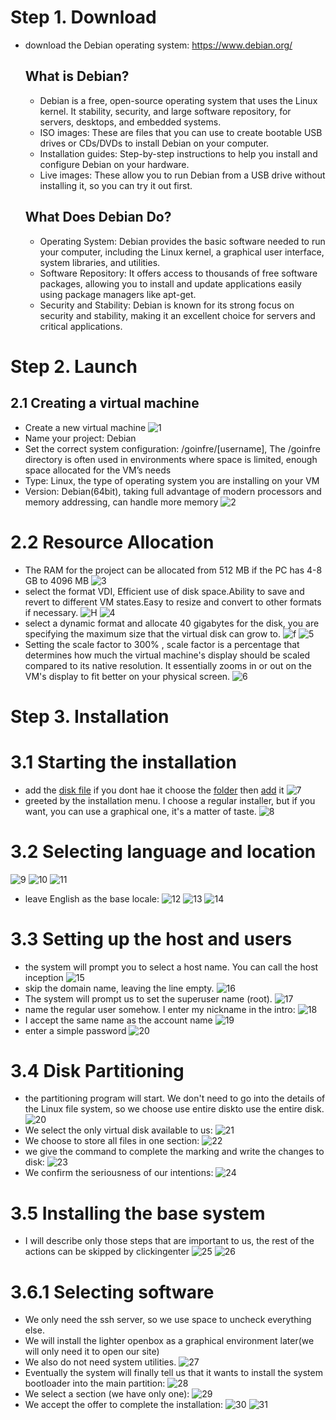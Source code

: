 # Step 1. Download
- download the Debian operating system: https://www.debian.org/
  ## What is Debian?
  - Debian is a free, open-source operating system that uses the Linux kernel. It stability, security, and large software repository, for servers, desktops, and embedded systems.
  - ISO images: These are files that you can use to create bootable USB drives or CDs/DVDs to install Debian on your computer.
  - Installation guides: Step-by-step instructions to help you install and configure Debian on your hardware.
  - Live images: These allow you to run Debian from a USB drive without installing it, so you can try it out first.
  ## What Does Debian Do?
  - Operating System: Debian provides the basic software needed to run your computer, including the Linux kernel, a graphical user interface, system libraries, and utilities.
  - Software Repository: It offers access to thousands of free software packages, allowing you to install and update applications easily using package managers like apt-get.
  - Security and Stability: Debian is known for its strong focus on security and stability, making it an excellent choice for servers and critical applications.
# Step 2. Launch
  ## 2.1 Creating a virtual machine
  - Create a new virtual machine
  ![1](https://github.com/fasl8/Inception_42n/blob/main/screenshot_step/1.os_virtualbox/2.0_Tools.png)
  - Name your project: Debian
  - Set the correct system configuration: /goinfre/[username], The /goinfre directory is often used in environments where space is limited, enough space allocated for the VM’s needs
  - Type: Linux, the type of operating system you are installing on your VM
  - Version: Debian(64bit), taking full advantage of modern processors and memory addressing, can handle more memory 
  ![2](https://github.com/fasl8/Inception_42/blob/main/screenshot_step/1.os_virtualbox/2.1_Creating_VM.png)
  # 2.2 Resource Allocation
  - The RAM for the project can be allocated from 512 MB if the PC has 4-8 GB to 4096 MB
    ![3](https://github.com/fasl8/Inception_42/blob/main/screenshot_step/1.os_virtualbox/2.2_1Memory_size.png)
  - select the format VDI, Efficient use of disk space.Ability to save and revert to different VM states.Easy to resize and convert to other formats if necessary.
    ![H](https://github.com/fasl8/Inception_42/blob/main/screenshot_step/1.os_virtualbox/2.2_2Hard_disk.png)
    ![4](https://github.com/fasl8/Inception_42/blob/main/screenshot_step/1.os_virtualbox/2.2_3Hard_disk_file_type.png)
  - select a dynamic format and allocate 40 gigabytes for the disk, you are specifying the maximum size that the virtual disk can grow to.
    ![f](https://github.com/fasl8/Inception_42/blob/main/screenshot_step/1.os_virtualbox/2.2_5File_location_and_size.png)
    ![5](https://github.com/fasl8/Inception_42/blob/main/screenshot_step/1.os_virtualbox/2.2_4Storage_on_physical_hard_disk.png)
  - Setting the scale factor to 300% , scale factor is a percentage that determines how much the virtual machine's display should be scaled compared to its native resolution. It essentially zooms in or out on the VM's display to fit better on your physical screen.
    ![6](https://github.com/fasl8/Inception_42/blob/main/screenshot_step/1.os_virtualbox/2.2_6Display.png)
# Step 3. Installation
  # 3.1 Starting the installation
  - add the [disk file](https://github.com/fasl8/Inception_42/blob/main/step.md#step-1-download) if you dont hae it choose the [folder](https://github.com/fasl8/Inception_42/blob/main/screenshot_step/1.os_virtualbox/3.1_2new_virtual_option_disk1.png) then [add](https://github.com/fasl8/Inception_42/blob/main/screenshot_step/1.os_virtualbox/3.1_2new_virtual_option_disk2.png) it
  ![7](https://github.com/fasl8/Inception_42/blob/main/screenshot_step/1.os_virtualbox/3.1_1virtual_option_disk.png)
  - greeted by the installation menu. I choose a regular installer, but if you want, you can use a graphical one, it's a matter of taste.
  ![8](https://github.com/fasl8/Inception_42/blob/main/screenshot_step/1.os_virtualbox/3.1_3installation_menu.png)
  # 3.2 Selecting language and location
  ![9](https://github.com/fasl8/Inception_42/blob/main/screenshot_step/1.os_virtualbox/3.2_1language.png)
  ![10](https://github.com/fasl8/Inception_42/blob/main/screenshot_step/1.os_virtualbox/3.2_2location.png)
  ![11](https://github.com/fasl8/Inception_42/blob/main/screenshot_step/1.os_virtualbox/3.2_3location.png)
  - leave English as the base locale:
  ![12](https://github.com/fasl8/Inception_42/blob/main/screenshot_step/1.os_virtualbox/3.2_4location.png)
  ![13](https://github.com/fasl8/Inception_42/blob/main/screenshot_step/1.os_virtualbox/3.2_5locales.png)
  ![14](https://github.com/fasl8/Inception_42/blob/main/screenshot_step/1.os_virtualbox/3.2_6keyboard.png)
  # 3.3 Setting up the host and users
  - the system will prompt you to select a host name. You can call the host inception
  ![15](https://github.com/fasl8/Inception_42/blob/main/screenshot_step/1.os_virtualbox/3.3_1hostname.png)
  - skip the domain name, leaving the line empty.
  ![16](https://github.com/fasl8/Inception_42/blob/main/screenshot_step/1.os_virtualbox/3.3_2domainname.png)
  - The system will prompt us to set the superuser name (root).
  ![17](https://github.com/fasl8/Inception_42/blob/main/screenshot_step/1.os_virtualbox/3.3_3rootpassword.png)
  - name the regular user somehow. I enter my nickname in the intro:
  ![18](https://github.com/fasl8/Inception_42/blob/main/screenshot_step/1.os_virtualbox/3.3_4username.png)
  - I accept the same name as the account name
  ![19](https://github.com/fasl8/Inception_42/blob/main/screenshot_step/1.os_virtualbox/3.3_5useraccount.png)
  - enter a simple password
  ![20](https://github.com/fasl8/Inception_42/blob/main/screenshot_step/1.os_virtualbox/3.3_5userpassword.png)
  # 3.4 Disk Partitioning
  - the partitioning program will start. We don't need to go into the details of the Linux file system, so we choose use entire diskto use the entire disk.
  ![20](https://github.com/fasl8/Inception_42/blob/main/screenshot_step/1.os_virtualbox/3.4_1partition_disks.png)
  - We select the only virtual disk available to us:
  ![21](https://github.com/fasl8/Inception_42/blob/main/screenshot_step/1.os_virtualbox/3.4_2partition_disks.png)
  - We choose to store all files in one section:
  ![22](https://github.com/fasl8/Inception_42/blob/main/screenshot_step/1.os_virtualbox/3.4_3partition_disks.png)
  - we give the command to complete the marking and write the changes to disk:
  ![23](https://github.com/fasl8/Inception_42/blob/main/screenshot_step/1.os_virtualbox/3.4_4partition_disks.png)
  - We confirm the seriousness of our intentions:
  ![24](https://github.com/fasl8/Inception_42/blob/main/screenshot_step/1.os_virtualbox/3.4_5partition_disks.png)
  # 3.5 Installing the base system
  - I will describe only those steps that are important to us, the rest of the actions can be skipped by clickingenter
  ![25](https://github.com/fasl8/Inception_42/blob/main/screenshot_step/1.os_virtualbox/3.5_1package.png)
  ![26](https://github.com/fasl8/Inception_42/blob/main/screenshot_step/1.os_virtualbox/3.5_3installing.png)
  # 3.6.1 Selecting software
  - We only need the ssh server, so we use space to uncheck everything else.
  - We will install the lighter openbox as a graphical environment later(we will only need it to open our site)
  - We also do not need system utilities.
   ![27](https://github.com/fasl8/Inception_42/blob/main/screenshot_step/1.os_virtualbox/3.6.1_1Software_selection.png)
  - Eventually the system will finally tell us that it wants to install the system bootloader into the main partition:
   ![28](https://github.com/fasl8/Inception_42/blob/main/screenshot_step/1.os_virtualbox/3.6.1_2grub-pc.png)
  - We select a section (we have only one):
   ![29](https://github.com/fasl8/Inception_42/blob/main/screenshot_step/1.os_virtualbox/3.6.1configuring_grub-pc.png)
  - We accept the offer to complete the installation:
   ![30](https://github.com/fasl8/Inception_42/blob/main/screenshot_step/1.os_virtualbox/3.7finish.png)
   ![31](https://github.com/fasl8/Inception_42/blob/main/screenshot_step/1.os_virtualbox/3.7finishinstall.png)



  
